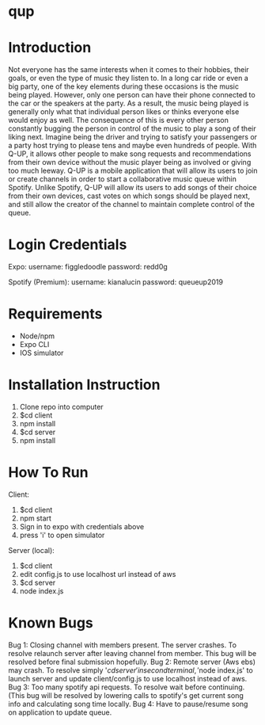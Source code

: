 # qup

# Introduction
Not everyone has the same interests when it comes to their hobbies, their goals, or even the type of music they listen to. In a long car ride or even a big party, one of the key elements during these occasions is the music being played. However, only one person can have their phone connected to the car or the speakers at the party. As a result, the music being played is generally only what that individual person likes or thinks everyone else would enjoy as well. The consequence of this is every other person constantly bugging the person in control of the music to play a song of their liking next. Imagine being the driver and trying to satisfy your passengers or a party host trying to please tens and maybe even hundreds of people. With Q-UP, it allows other people to make song requests and recommendations from their own device without the music player being as involved or giving too much leeway. Q-UP is a mobile application that will allow its users to join or create channels in order to start a collaborative music queue within Spotify. Unlike Spotify, Q-UP will allow its users to add songs of their choice from their own devices, cast votes on which songs should be played next, and still allow the creator of the channel to maintain complete control of the queue.

# Login Credentials

Expo: 
username: figgledoodle
password: redd0g

Spotify (Premium):
username: kianalucin
password: queueup2019

# Requirements
- Node/npm
- Expo CLI
- IOS simulator

# Installation Instruction
1. Clone repo into computer
2. $cd client
3. npm install
4. $cd server
5. npm install

# How To Run
Client:
1. $cd client
2. npm start
3. Sign in to expo with credentials above
4. press 'i' to open simulator

Server (local):
1. $cd client
2. edit config.js to use localhost url instead of aws
1. $cd server
2. node index.js

# Known Bugs
Bug 1: Closing channel with members present. The server crashes. To resolve relaunch server after leaving channel from member. This bug will be resolved before final submission hopefully.
Bug 2: Remote server (Aws ebs) may crash. To resolve simply '$cd server' in second terminal, '$node index.js' to launch server and update client/config.js to use localhost instead of aws.
Bug 3: Too many spotify api requests. To resolve wait before continuing. (This bug will be resolved by lowering calls to spotify's  get current song info and calculating song time locally.
Bug 4: Have to pause/resume song on application to update queue.

